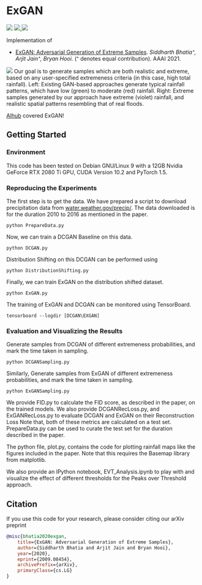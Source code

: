 # ExGAN

<p>
  <a href="https://arxiv.org/pdf/2009.08454.pdf"><img src="http://img.shields.io/badge/Paper-PDF-brightgreen.svg"></a>
  <a href="https://github.com/Stream-AD/ExGAN/blob/master/LICENSE">
    <img src="https://img.shields.io/badge/License-Apache%202.0-blue.svg">
  </a>
  <a href="https://colab.research.google.com/github/Stream-AD/ExGAN/blob/master/ExGAN-Colab.ipynb">
    <img src="https://colab.research.google.com/assets/colab-badge.svg">
  </a>
</p>


Implementation of

- [ExGAN: Adversarial Generation of Extreme Samples](https://arxiv.org/pdf/2009.08454.pdf). *Siddharth Bhatia⁺, Arjit Jain⁺, Bryan Hooi.* (⁺ denotes equal contribution). AAAI 2021.

![](https://www.comp.nus.edu.sg/~sbhatia/assets/img/exgan.png)
Our goal is to generate samples which are both realistic and extreme, based on any user-specified extremeness criteria
(in this case, high total rainfall). Left: Existing GAN-based approaches generate typical rainfall patterns, which have low (green)
to moderate (red) rainfall. Right: Extreme samples generated by our approach have extreme (violet) rainfall, and realistic spatial
patterns resembling that of real floods.

[AIhub](https://aihub.org/2020/10/01/adversarial-generation-of-extreme-samples/) covered ExGAN!

## Getting Started

### Environment
This code has been tested on Debian GNU/Linux 9 with a 12GB Nvidia GeForce RTX 2080 Ti GPU, CUDA Version 10.2 and PyTorch 1.5.  

### Reproducing the Experiments

The first step is to get the data. We have prepared a script to download precipitation data from [water.weather.gov/precip/](https://water.weather.gov/precip/). The data downloaded is for the duration 2010 to 2016 as mentioned in the paper.

```
python PrepareData.py
```
Now, we can train a DCGAN Baseline on this data. 

```
python DCGAN.py
```
Distribution Shifting on this DCGAN can be performed using 
```
python DistributionShifting.py
```
Finally, we can train ExGAN on the distribution shifted dataset. 
```
python ExGAN.py
```

The training of ExGAN and DCGAN can be monitored using TensorBoard. 
```
tensorboard --logdir [DCGAN\EXGAN]
```

### Evaluation and Visualizing the Results

Generate samples from DCGAN of different extremeness probabilities, and mark the time taken in sampling.
```
python DCGANSampling.py
```
Similarly, Generate samples from ExGAN of different extremeness probabilities, and mark the time taken in sampling.
```
python ExGANSampling.py
```

We provide FID.py to calculate the FID score, as described in the paper, on the trained models. 
We also provide DCGANRecLoss.py, and ExGANRecLoss.py to evaluate DCGAN and ExGAN on their Reconstruction Loss
Note that, both of these metrics are calculated on a test set. PrepareData.py can be used to curate the test set for the duration described in the paper.

The python file, plot.py, contains the code for plotting rainfall maps like the figures included in the paper. Note that this requires the Basemap library from matplotlib. 

We also provide an IPython notebook, EVT_Analysis.ipynb to play with and visualize the effect of different thresholds for the Peaks over 
Threshold approach.


## Citation

If you use this code for your research, please consider citing our arXiv preprint

```bibtex
@misc{bhatia2020exgan,
    title={ExGAN: Adversarial Generation of Extreme Samples},
    author={Siddharth Bhatia and Arjit Jain and Bryan Hooi},
    year={2020},
    eprint={2009.08454},
    archivePrefix={arXiv},
    primaryClass={cs.LG}
}

```
